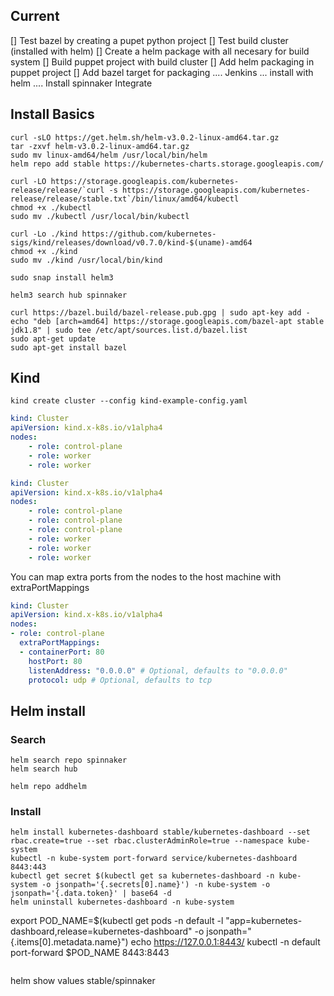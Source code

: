 

## Current

[] Test bazel by creating a pupet python project
[] Test build cluster (installed with helm)
[] Create a helm package with all necesary for build system
[] Build puppet project with build cluster
[] Add helm packaging in puppet project
[] Add bazel target for packaging 
....
Jenkins ... install with helm
....
Install spinnaker
Integrate 
 

## Install Basics


```
curl -sLO https://get.helm.sh/helm-v3.0.2-linux-amd64.tar.gz
tar -zxvf helm-v3.0.2-linux-amd64.tar.gz
sudo mv linux-amd64/helm /usr/local/bin/helm
helm repo add stable https://kubernetes-charts.storage.googleapis.com/
```
```
curl -LO https://storage.googleapis.com/kubernetes-release/release/`curl -s https://storage.googleapis.com/kubernetes-release/release/stable.txt`/bin/linux/amd64/kubectl
chmod +x ./kubectl
sudo mv ./kubectl /usr/local/bin/kubectl
```

```
curl -Lo ./kind https://github.com/kubernetes-sigs/kind/releases/download/v0.7.0/kind-$(uname)-amd64
chmod +x ./kind
sudo mv ./kind /usr/local/bin/kind
```
```
sudo snap install helm3
```

```
helm3 search hub spinnaker
```

```
curl https://bazel.build/bazel-release.pub.gpg | sudo apt-key add -
echo "deb [arch=amd64] https://storage.googleapis.com/bazel-apt stable jdk1.8" | sudo tee /etc/apt/sources.list.d/bazel.list
sudo apt-get update
sudo apt-get install bazel
```

## Kind

```
kind create cluster --config kind-example-config.yaml
```

```yaml
kind: Cluster
apiVersion: kind.x-k8s.io/v1alpha4
nodes:
    - role: control-plane
    - role: worker
    - role: worker
```

```yaml
kind: Cluster
apiVersion: kind.x-k8s.io/v1alpha4
nodes:
    - role: control-plane
    - role: control-plane
    - role: control-plane
    - role: worker
    - role: worker
    - role: worker
```

You can map extra ports from the nodes to the host machine with extraPortMappings

```yaml
kind: Cluster
apiVersion: kind.x-k8s.io/v1alpha4
nodes:
- role: control-plane
  extraPortMappings:
  - containerPort: 80
    hostPort: 80
    listenAddress: "0.0.0.0" # Optional, defaults to "0.0.0.0"
    protocol: udp # Optional, defaults to tcp
```

## Helm install

### Search
```
helm search repo spinnaker
helm search hub
```

```
helm repo addhelm
```

### Install

```
helm install kubernetes-dashboard stable/kubernetes-dashboard --set rbac.create=true --set rbac.clusterAdminRole=true --namespace kube-system
kubectl -n kube-system port-forward service/kubernetes-dashboard 8443:443
kubectl get secret $(kubectl get sa kubernetes-dashboard -n kube-system -o jsonpath='{.secrets[0].name}') -n kube-system -o jsonpath='{.data.token}' | base64 -d
helm uninstall kubernetes-dashboard -n kube-system
```

export POD_NAME=$(kubectl get pods -n default -l "app=kubernetes-dashboard,release=kubernetes-dashboard" -o jsonpath="{.items[0].metadata.name}")
echo https://127.0.0.1:8443/
kubectl -n default port-forward $POD_NAME 8443:8443
```

```
helm show values stable/spinnaker
```
```
